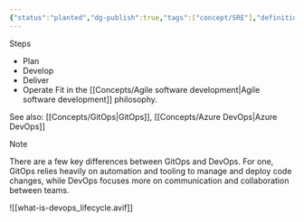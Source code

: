 ```yaml
---
{"status":"planted","dg-publish":true,"tags":["concept/SRE"],"definition":"A compound of development (Dev) and operations (Ops), DevOps is the union of people, process, and technology to continually provide value to customers.","ms-learn-url":"https://azure.microsoft.com/en-us/resources/cloud-computing-dictionary/what-is-devops","creation_date":"2024-05-02 17:15","permalink":"/concepts/dev-ops/","dgPassFrontmatter":true}
---
```


Steps
- Plan
- Develop
- Deliver
- Operate
Fit in the [[Concepts/Agile software development\|Agile software development]] philosophy.

See also:  [[Concepts/GitOps\|GitOps]], [[Concepts/Azure DevOps\|Azure DevOps]]

> [!note]
> There are a few key differences between GitOps and DevOps. For one, GitOps relies heavily on automation and tooling to manage and deploy code changes, while DevOps focuses more on communication and collaboration between teams.

![[what-is-devops_lifecycle.avif]]
